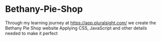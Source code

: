 # Bethany-Pie-Shop

Through my learning journey at https://app.pluralsight.com/  we create the Bethany Pie Shop website
Applying CSS, JavaScript and other details needed to make it perfect
